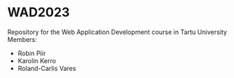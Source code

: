 # WAD2023
Repository for the Web Application Development course in Tartu University  
Members:
* Robin Piir
* Karolin Kerro
* Roland-Carlis Vares
